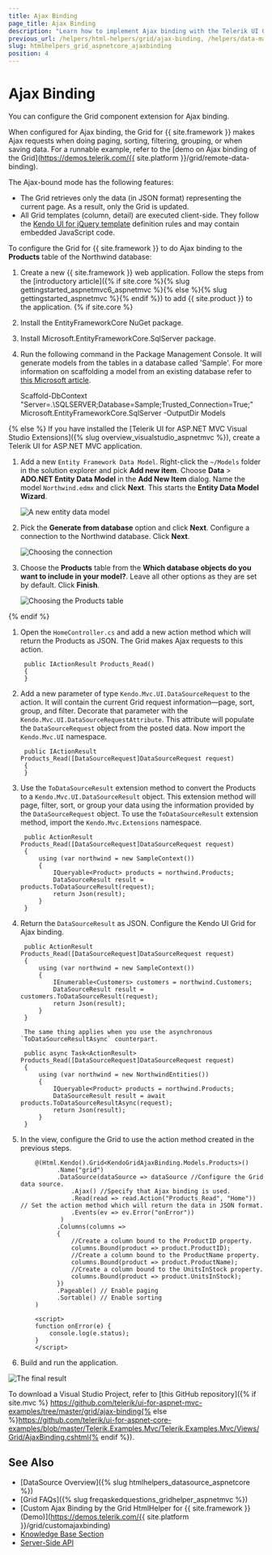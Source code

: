 ```yaml
---
title: Ajax Binding
page_title: Ajax Binding
description: "Learn how to implement Ajax binding with the Telerik UI Grid component for {{ site.framework }}."
previous_url: /helpers/html-helpers/grid/ajax-binding, /helpers/data-management/grid/binding/ajax-binding
slug: htmlhelpers_grid_aspnetcore_ajaxbinding
position: 4
---
```


# Ajax Binding

You can configure the Grid component extension for Ajax binding.

When configured for Ajax binding, the Grid for {{ site.framework }} makes Ajax requests when doing paging, sorting, filtering, grouping, or when saving data. For a runnable example, refer to the [demo on Ajax binding of the Grid](https://demos.telerik.com/{{ site.platform }}/grid/remote-data-binding).  

The Ajax-bound mode has the following features:
- The Grid retrieves only the data (in JSON format) representing the current page. As a result, only the Grid is updated.
- All Grid templates (column, detail) are executed client-side. They follow the [Kendo UI for jQuery template](https://docs.telerik.com/kendo-ui/framework/templates/overview) definition rules and may contain embedded JavaScript code.

To configure the Grid for {{ site.framework }} to do Ajax binding to the **Products** table of the Northwind database:

1. Create a new {{ site.framework }} web application. Follow the steps from the [introductory article]({% if site.core %}{% slug gettingstarted_aspnetmvc6_aspnetmvc %}{% else %}{% slug gettingstarted_aspnetmvc %}{% endif %}) to add {{ site.product }} to the application. 
{% if site.core %}
1. Install the EntityFrameworkCore NuGet package.
1. Install Microsoft.EntityFrameworkCore.SqlServer package.
1. Run the following command in the Package Management Console. It will generate models from the tables in a database called 'Sample'. For more information on scaffolding a model from an existing database refer to [this Microsoft article](https://docs.microsoft.com/en-us/ef/core/get-started/aspnetcore/existing-db#reverse-engineer-your-model).

    Scaffold-DbContext "Server=.\SQLSERVER;Database=Sample;Trusted_Connection=True;" Microsoft.EntityFrameworkCore.SqlServer -OutputDir Models
    
{% else %}
 If you have installed the [Telerik UI for ASP.NET MVC Visual Studio Extensions]({% slug overview_visualstudio_aspnetmvc %}), create a Telerik UI for ASP.NET MVC application. 

 1. Add a new `Entity Framework Data Model`. Right-click the `~/Models` folder in the solution explorer and pick **Add new item**. Choose **Data** > **ADO.NET Entity Data Model** in the **Add New Item** dialog. Name the model `Northwind.edmx` and click **Next**. This starts the **Entity Data Model Wizard**.

    ![A new entity data model](../images/grid-entity-data-model.png)

1.  Pick the **Generate from database** option and click **Next**. Configure a connection to the Northwind database. Click **Next**.

    ![Choosing the connection](../images/grid-entity-data-model.png)

1. Choose the **Products** table from the **Which database objects do you want to include in your model?**. Leave all other options as they are set by default. Click **Finish**.

    ![Choosing the Products table](../images/grid-database-objects.png)

{% endif %}

1. Open the `HomeController.cs` and add a new action method which will return the Products as JSON. The Grid makes Ajax requests to this action.

        public IActionResult Products_Read()
        {
        }

1. Add a new parameter of type `Kendo.Mvc.UI.DataSourceRequest` to the action. It will contain the current Grid request information&mdash;page, sort, group, and filter. Decorate that parameter with the `Kendo.Mvc.UI.DataSourceRequestAttribute`. This attribute will populate the `DataSourceRequest` object from the posted data. Now import the `Kendo.Mvc.UI` namespace.

        public IActionResult Products_Read([DataSourceRequest]DataSourceRequest request)
        {
        }

1. Use the `ToDataSourceResult` extension method to convert the Products to a `Kendo.Mvc.UI.DataSourceResult` object. This extension method will page, filter, sort, or group your data using the information provided by the `DataSourceRequest` object. To use the `ToDataSourceResult` extension method, import the `Kendo.Mvc.Extensions` namespace.

        public ActionResult Products_Read([DataSourceRequest]DataSourceRequest request)
        {
            using (var northwind = new SampleContext())
            {
                IQueryable<Product> products = northwind.Products;
                DataSourceResult result = products.ToDataSourceResult(request);
                return Json(result);
            }
        }

1. Return the `DataSourceResult` as JSON. Configure the Kendo UI Grid for Ajax binding.

        public ActionResult Products_Read([DataSourceRequest]DataSourceRequest request)
        {
            using (var northwind = new SampleContext())
            {
                IEnumerable<Customers> customers = northwind.Customers;
                DataSourceResult result = customers.ToDataSourceResult(request);
                return Json(result);
            }
        }

        The same thing applies when you use the asynchronous `ToDataSourceResultAsync` counterpart.

        public async Task<ActionResult> Products_Read([DataSourceRequest]DataSourceRequest request)
        {
            using (var northwind = new NorthwindEntities())
            {
                IQueryable<Product> products = northwind.Products;
                DataSourceResult result = await products.ToDataSourceResultAsync(request);
                return Json(result);
            }
        }

1. In the view, configure the Grid to use the action method created in the previous steps.

    ```HtmlHelper
        @(Html.Kendo().Grid<KendoGridAjaxBinding.Models.Products>()
              .Name("grid")
              .DataSource(dataSource => dataSource //Configure the Grid data source.
                  .Ajax() //Specify that Ajax binding is used.
                  .Read(read => read.Action("Products_Read", "Home")) // Set the action method which will return the data in JSON format.
                  .Events(ev => ev.Error("onError"))
               )
              .Columns(columns =>
              {
                  //Create a column bound to the ProductID property.
                  columns.Bound(product => product.ProductID);
                  //Create a column bound to the ProductName property.
                  columns.Bound(product => product.ProductName);
                  //Create a column bound to the UnitsInStock property.
                  columns.Bound(product => product.UnitsInStock);
              })
              .Pageable() // Enable paging
              .Sortable() // Enable sorting
        )

        <script>
        function onError(e) {
            console.log(e.status);
        }
        </script>
    ```

1. Build and run the application.

![The final result](../images/grid-bound-grid.png)

To download a Visual Studio Project, refer to [this GitHub repository]({% if site.mvc %} https://github.com/telerik/ui-for-aspnet-mvc-examples/tree/master/grid/ajax-binding{% else %}https://github.com/telerik/ui-for-aspnet-core-examples/blob/master/Telerik.Examples.Mvc/Telerik.Examples.Mvc/Views/Grid/AjaxBinding.cshtml{% endif %}).


## See Also

* [DataSource Overview]({% slug htmlhelpers_datasource_aspnetcore %})
* [Grid FAQs]({% slug freqaskedquestions_gridhelper_aspnetmvc %})
* [Custom Ajax Binding by the Grid HtmlHelper for {{ site.framework }} (Demo)](https://demos.telerik.com/{{ site.platform }}/grid/customajaxbinding)
* [Knowledge Base Section](/knowledge-base)
* [Server-Side API](/api/grid)
